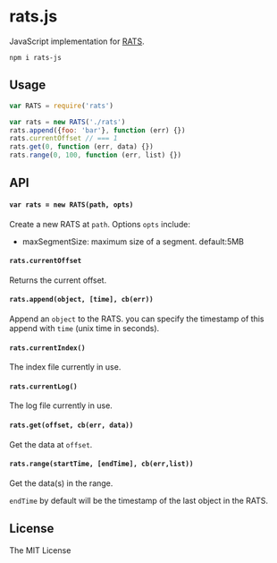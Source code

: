 # rats.js

JavaScript implementation for [RATS](https://github.com/random-access-timeseries/spec).

`npm i rats-js`

## Usage

```js
var RATS = require('rats')

var rats = new RATS('./rats')
rats.append({foo: 'bar'}, function (err) {})
rats.currentOffset // === 1
rats.get(0, function (err, data) {})
rats.range(0, 100, function (err, list) {})
```

## API

#### `var rats = new RATS(path, opts)`

Create a new RATS at `path`. Options `opts` include:

* maxSegmentSize: maximum size of a segment. default:5MB

#### `rats.currentOffset`

Returns the current offset.

#### `rats.append(object, [time], cb(err))`

Append an `object` to the RATS. you can specify the timestamp of this append with `time` (unix time in seconds).

#### `rats.currentIndex()`

The index file currently in use.

#### `rats.currentLog()`

The log file currently in use.

#### `rats.get(offset, cb(err, data))`

Get the data at `offset`.

#### `rats.range(startTime, [endTime], cb(err,list))`

Get the data(s) in the range.

`endTime` by default will be the timestamp of the last object in the RATS.



## License

The MIT License
